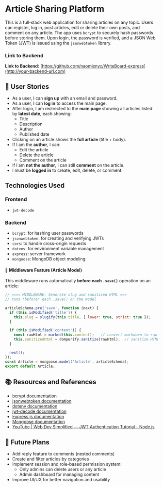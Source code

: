 # Article Sharing Platform

This is a full-stack web application for sharing articles on any topic. Users can register, log in, post articles, edit or delete their own posts, and comment on any article. The app uses `bcrypt` to securely hash passwords before storing them. Upon login, the password is verified, and a JSON Web Token (JWT) is issued using the `jsonwebtoken` library. 

### Link to Backend 
**Link to Backend:** [https://github.com/naomixnyc/WriteBoard-express](http://your-backend-url.com)

## 👤 User Stories

- As a user, I can **sign up** with an email and password.
- As a user, I can **log in** to access the main page.
- After login, I am redirected to the **main page** showing all articles listed by **latest date**, each showing:
  - Title
  - Description
  - Author
  - Published date
- Clicking on an article shows the **full article** (title + body).
- If I am the **author**, I can:
  - Edit the article
  - Delete the article
  - Comment on the article
- If I am **not the author**, I can still **comment** on the article.
- I must be **logged in** to create, edit, delete, or comment.


## Technologies Used

### **Frontend**
- `jwt-decode`

### **Backend**
- `bcrypt`: for hashing user passwords
- `jsonwebtoken`: for creating and verifying JWTs
- `cors`: to handle cross-origin requests
- `dotenv`: for environment variable management
- `express`: server framework
- `mongoose`: MongoDB object modeling

#### 🧩 Middleware Feature (Article Model)
This middleware runs automatically **before each `.save()`** operation on an article:


```js
// ==== MIDDLEWARE: Generate slug and sanitized HTML ===
// runs *before* each .save() on the model

articleSchema.pre('save', function (next) { 
  if (this.isModified('title')) {
    this.slug = slugify(this.title, { lower: true, strict: true });  
  }

  if (this.isModified('content')) {
    const rawHtml = marked(this.content);   // convert markdown to raw HTML
    this.sanitizedHtml = dompurify.sanitize(rawHtml);  // sanitize HTML output
  }

  next();
});
const Article = mongoose.model('Article', articleSchema);
export default Article;
```


## 📚 Resources and References

- [bcrypt documentation](https://www.npmjs.com/package/bcrypt)
- [jsonwebtoken documentation](https://www.npmjs.com/package/jsonwebtoken)
- [dotenv documentation](https://www.npmjs.com/package/dotenv)
- [jwt-decode documentation](https://www.npmjs.com/package/jwt-decode)
- [Express.js documentation](https://expressjs.com/)
- [Mongoose documentation](https://mongoosejs.com/)
- [YouTube | Web Dev Simplified — JWT Authentication Tutorial - Node.js](https://www.youtube.com/watch?v=mbsmsi7l3r4)


## 🔮 Future Plans

- Add reply feature to comments (nested comments)
- Create and filter articles by categories
- Implement session and role-based permission system:
  - Only admins can delete users or any article
  - Admin dashboard for managing content
- Improve UI/UX for better navigation and usability